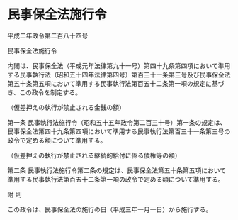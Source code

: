 # 民事保全法施行令

平成二年政令第二百八十四号

民事保全法施行令

内閣は、民事保全法（平成元年法律第九十一号）第四十九条第四項において準用する民事執行法（昭和五十四年法律第四号）第百三十一条第三号及び民事保全法第五十条第五項において準用する民事執行法第百五十二条第一項の規定に基づき、この政令を制定する。

（仮差押えの執行が禁止される金銭の額）

第一条 民事執行法施行令（昭和五十五年政令第二百三十号）第一条の規定は、民事保全法第四十九条第四項において準用する民事執行法第百三十一条第三号の政令で定める額について準用する。

（仮差押えの執行が禁止される継続的給付に係る債権等の額）

第二条 民事執行法施行令第二条の規定は、民事保全法第五十条第五項において準用する民事執行法第百五十二条第一項の政令で定める額について準用する。

附 則

この政令は、民事保全法の施行の日（平成三年一月一日）から施行する。
